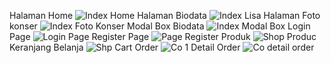 Halaman Home
![Index Home](https://github.com/PD6-dhea-092/epicblinkz_UAS_LAB_BD6_092_098_101_136/assets/114650981/406404d1-00ea-499d-9ec6-7108a3c17f55)
Halaman Biodata
![Index Lisa](https://github.com/PD6-dhea-092/epicblinkz_UAS_LAB_BD6_092_098_101_136/assets/114650981/94b30719-9b97-48cd-8874-addf944f1eec)
Halaman Foto konser
![Index Foto Konser](https://github.com/PD6-dhea-092/epicblinkz_UAS_LAB_BD6_092_098_101_136/assets/114650981/76811479-a3d6-4f30-a49d-75c50ebf7445)
Modal Box Biodata
![Index Modal Box](https://github.com/PD6-dhea-092/epicblinkz_UAS_LAB_BD6_092_098_101_136/assets/114650981/60303bcb-19de-4f34-8e1b-8a68cce9b509)
Login Page
![Login Page](https://github.com/PD6-dhea-092/epicblinkz_UAS_LAB_BD6_092_098_101_136/assets/114650981/e0295113-1beb-4f48-910e-c5af04aa2d50)
Register Page
![Page Register](https://github.com/PD6-dhea-092/epicblinkz_UAS_LAB_BD6_092_098_101_136/assets/114650981/0e5a6f2c-b94a-42db-b16a-024a308b2b56)
Produk
![Shop Produc](https://github.com/PD6-dhea-092/epicblinkz_UAS_LAB_BD6_092_098_101_136/assets/114650981/857d9170-b319-45c6-be99-05575412ea02)
Keranjang Belanja
![Shp Cart](https://github.com/PD6-dhea-092/epicblinkz_UAS_LAB_BD6_092_098_101_136/assets/114650981/1fc53c15-5e62-4d9b-aa16-33259459401e)
Order
![Co 1](https://github.com/PD6-dhea-092/epicblinkz_UAS_LAB_BD6_092_098_101_136/assets/114650981/f2b55368-1f23-4260-8695-472aeecceec0)
Detail Order
![Co detail order](https://github.com/PD6-dhea-092/epicblinkz_UAS_LAB_BD6_092_098_101_136/assets/114650981/550fb7cb-1498-4f5e-9a19-1d236f76ba06)
